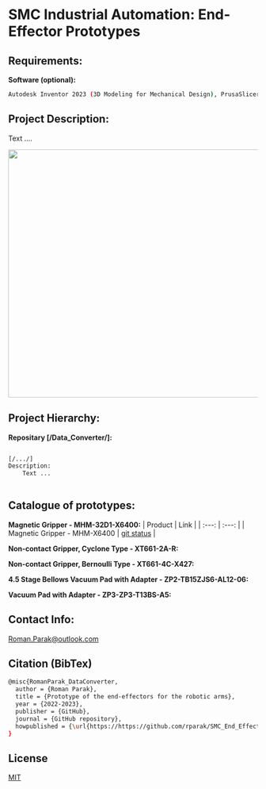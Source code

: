 # SMC Industrial Automation: End-Effector Prototypes

## Requirements:

**Software (optional):**

```bash
Autodesk Inventor 2023 (3D Modeling for Mechanical Design), PrusaSlicer (3D Printing), Blender
```

## Project Description:

Text ....

<p align="center">
  <img src="https://github.com/rparak/SMC_End_Effector_Prototype/blob/main/images/SMC_EE_Series.png" width="800" height="500">
</p>

## Project Hierarchy:

**Repositary [/Data_Converter/]:**
```bash

[/.../]
Description:
    Text ...
    
```

## Catalogue of prototypes:

**Magnetic Gripper - MHM-32D1-X6400:**
| Product | Link |
|     :---:      |         :---: |
| Magnetic Gripper - MHM-X6400 | [git status](https://www.smc.eu/en-eu/products/magnetic-gripper-mhm-x6400~138779~cfg?partNumber=MHM-32D1-X6400) |

**Non-contact Gripper, Cyclone Type - XT661-2A-R:**

**Non-contact Gripper, Bernoulli Type - XT661-4C-X427:**

**4.5 Stage Bellows Vacuum Pad with Adapter - ZP2-TB15ZJS6-AL12-06:**

**Vacuum Pad with Adapter - ZP3-ZP3-T13BS-A5:**

## Contact Info:
Roman.Parak@outlook.com

## Citation (BibTex)
```bash
@misc{RomanParak_DataConverter,
  author = {Roman Parak},
  title = {Prototype of the end-effectors for the robotic arms},
  year = {2022-2023},
  publisher = {GitHub},
  journal = {GitHub repository},
  howpublished = {\url{https://https://github.com/rparak/SMC_End_Effector_Prototype}}
}
```

## License
[MIT](https://choosealicense.com/licenses/mit/)

